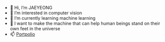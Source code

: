 - 👋 Hi, I’m JAEYEONG
- 👀 I’m interested in computer vision
- 🌱 I’m currently learning machine learning
- 💞️ I want to make the machine that can help human beings stand on their own feet in the universe
- 📫 [Portpolio](https://arti1117.github.io)

<!---
arti1117/arti1117 is a ✨ special ✨ repository because its `README.md` (this file) appears on your GitHub profile.
You can click the Preview link to take a look at your changes.
--->
